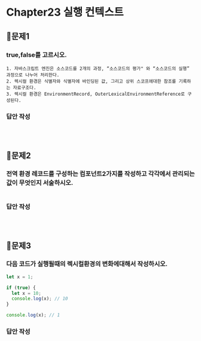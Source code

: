 # Chapter23 실행 컨텍스트

## 📌문제1

### true,false를 고르시오.

```
1. 자바스크립트 엔진은 소스코드를 2개의 과정, “소스코드의 평가" 와 “소스코드의 실행” 과정으로 나누어 처리한다.
2. 렉시컬 환경은 식별자와 식별자에 바인딩된 값, 그리고 상위 스코프에대한 참조를 기록하는 자료구조다.
3. 렉시컬 환경은 EnvironmentRecord, OuterLexicalEnvironmentReference로 구성된다.
```

### 답안 작성

```

```

<br>

## 📌문제2

### 전역 환경 레코드를 구성하는 컴포넌트2가지를 작성하고 각각에서 관리되는 값이 무엇인지 서술하시오.

```

```

### 답안 작성

```

```

<br>

## 📌문제3

### 다음 코드가 실행될때의 렉시컬환경의 변화에대해서 작성하시오.

```js
let x = 1;

if (true) {
  let x = 10;
  console.log(x); // 10
}

console.log(x); // 1
```

### 답안 작성

```

```

<br>
